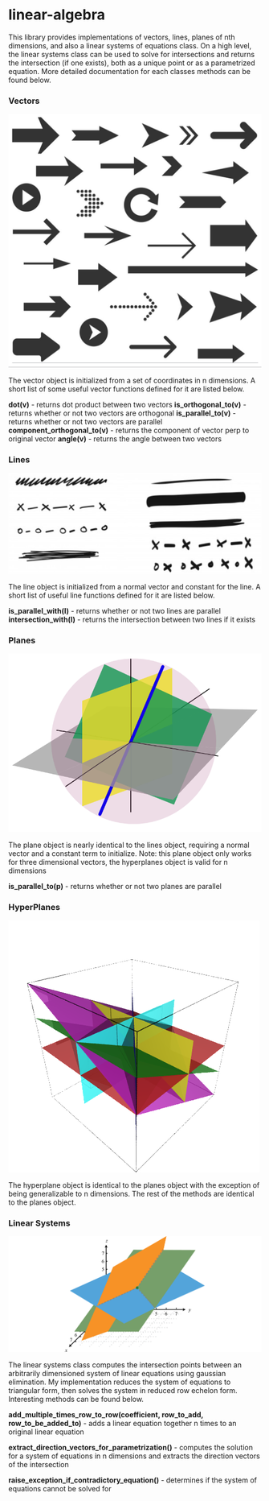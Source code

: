 # linear-algebra

This library provides implementations of vectors, lines, planes of nth dimensions, and also a linear systems of equations class. On a high level, the linear systems class can be used to solve for intersections and returns the intersection (if one exists), both as a unique point or as a parametrized equation. More detailed documentation for each classes methods can be found below.

### Vectors

![network structure](https://github.com/KingArthurZ3/linear-algebra/blob/master/rsc/vectors.png "vectors")

The vector object is initialized from a set of coordinates in n dimensions. A short list of some useful vector functions defined for it are listed below.

**dot(v)** - returns dot product between two vectors
**is_orthogonal_to(v)** - returns whether or not two vectors are orthogonal
**is_parallel_to(v)** - returns whether or not two vectors are parallel
**component_orthogonal_to(v)** - returns the component of vector perp to original vector
**angle(v)** - returns the angle between two vectors

### Lines

![network structure](https://github.com/KingArthurZ3/linear-algebra/blob/master/rsc/lines.png "lines")

The line object is initialized from a normal vector and constant for the line. A short list of useful line functions defined for it are listed below.

**is_parallel_with(l)** - returns whether or not two lines are parallel
**intersection_with(l)** - returns the intersection between two lines if it exists

### Planes

![network structure](https://github.com/KingArthurZ3/linear-algebra/blob/master/rsc/planes.png "planes")

The plane object is nearly identical to the lines object, requiring a normal vector and a constant term to initialize. Note: this plane object only works for three dimensional vectors, the hyperplanes object is valid for n dimensions

**is_parallel_to(p)** - returns whether or not two planes are parallel

### HyperPlanes

![network structure](https://github.com/KingArthurZ3/linear-algebra/blob/master/rsc/hyperplanes.png "hyperplanes")

The hyperplane object is identical to the planes object with the exception of being generalizable to n dimensions. The rest of the methods are identical to the planes object.

### Linear Systems

![network structure](https://github.com/KingArthurZ3/linear-algebra/blob/master/rsc/linsystems.png "linear systems")

The linear systems class computes the intersection points between an arbitrarily dimensioned system of linear equations using gaussian elimination. My implementation reduces the system of equations to triangular form, then solves the system in reduced row echelon form. Interesting methods can be found below.

**add_multiple_times_row_to_row(coefficient, row_to_add, row_to_be_added_to)** - adds a linear equation together n times to an original linear equation

**extract_direction_vectors_for_parametrization()** - computes the solution for a system of equations in n dimensions and extracts the direction vectors of the intersection

**raise_exception_if_contradictory_equation()** - determines if the system of equations cannot be solved for





















